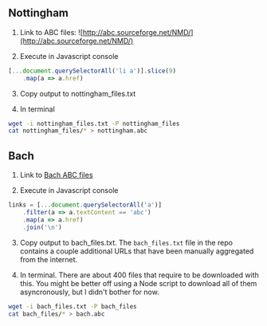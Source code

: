 ## Nottingham

1. Link to ABC files: ![http://abc.sourceforge.net/NMD/](http://abc.sourceforge.net/NMD/)

2. Execute in Javascript console

```js
[...document.querySelectorAll('li a')].slice(9)
    .map(a => a.href)
```

3. Copy output to nottingham_files.txt

4. In terminal

```bash
wget -i nottingham_files.txt -P nottingham_files
cat nottingham_files/* > nottingham.abc
```

## Bach

1. Link to [Bach ABC files](http://trillian.mit.edu/~jc/cgi/abc/tunefind?P=Johann&find=FIND&m=title&W=wide&scale=0.70&limit=1000&thresh=5&fmt=single&V=1&Tsel=tune&Nsel=0)

2. Execute in Javascript console

```js
links = [...document.querySelectorAll('a')]
    .filter(a => a.textContent == 'abc')
    .map(a => a.href)
    .join('\n')
```

3. Copy output to bach_files.txt. The `bach_files.txt` file in the repo contains a couple additional URLs that have been manually aggregated from the internet. 

4. In terminal. There are about 400 files that require to be downloaded with this. You might be better off using a Node script to download all of them asyncronously, but I didn't bother for now. 

```bash
wget -i bach_files.txt -P bach_files
cat bach_files/* > bach.abc
```